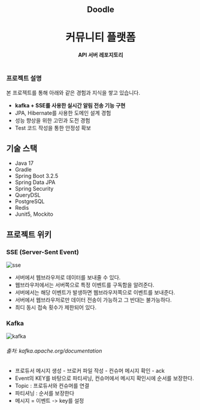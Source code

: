 <div align="center">
  <br>
  <h2> Doodle </h2>
  <h1> 커뮤니티 플랫폼 </h1>
  <strong>API 서버 레포지토리</strong>
</div>
<br>

### 프로젝트 설명

본 프로젝트를 통해 아래와 같은 경험과 지식을 쌓고 있습니다.

- **kafka + SSE를 사용한 실시간 알림 전송 기능 구현**
- JPA, Hibernate를 사용한 도메인 설계 경험
- 성능 향상을 위한 고민과 도전 경험
- Test 코드 작성을 통한 안정성 확보

## 기술 스택

- Java 17
- Gradle
- Spring Boot 3.2.5
- Spring Data JPA
- Spring Security
- QueryDSL
- PostgreSQL
- Redis
- Junit5, Mockito

## 프로젝트 위키

### SSE (Server-Sent Event)

![sse](https://github.com/seeeeeeong/doodle/assets/136677284/058d1c11-62d1-4138-9c41-1444516c5471)

- 서버에서 웹브라우저로 데이터를 보내줄 수 있다.
- 웹브라우저에서는 서버쪽으로 특정 이벤트를 구독함을 알려준다.
- 서버에서는 해당 이벤트가 발생하면 웹브라우저쪽으로 이벤트를 보내준다.
- 서버에서 웹브라우저로만 데이터 전송이 가능하고 그 반대는 불가능하다.
- 최디 동시 접속 횟수가 제한되어 있다.

### Kafka

![kafka](https://github.com/seeeeeeong/doodle/assets/136677284/4adadaf2-f067-44c9-bc80-989bbc4a9284)

###### 출처: kafka.apache.org/documentation

- 프로듀서 메시지 생성 - 브로커 파일 작성 - 컨슈머 메시지 확인 - ack
- Event의 KEY를 바탕으로 파티셔닝, 컨슈머에서 메시지 확인시에 순서를 보장한다.
- Topic : 프로듀서와 컨슈머를 연결
- 파티셔닝 : 순서를 보장한다
- 메시지 = 이벤트 -> key를 설정


